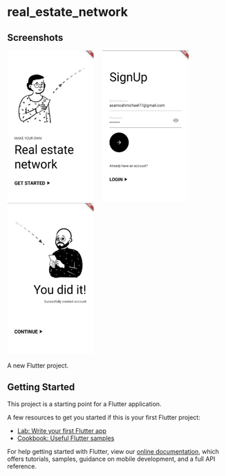 # real_estate_network

## Screenshots
<img src="ss/ss1.jpg" height="350" width="200">	&nbsp;	&nbsp; <img src="ss/ss2.jpg" height="350" width="200"> 	&nbsp;	&nbsp;<img src="ss/ss3.jpg" height="350" width="200">

A new Flutter project.

## Getting Started

This project is a starting point for a Flutter application.

A few resources to get you started if this is your first Flutter project:

- [Lab: Write your first Flutter app](https://flutter.dev/docs/get-started/codelab)
- [Cookbook: Useful Flutter samples](https://flutter.dev/docs/cookbook)

For help getting started with Flutter, view our
[online documentation](https://flutter.dev/docs), which offers tutorials,
samples, guidance on mobile development, and a full API reference.
